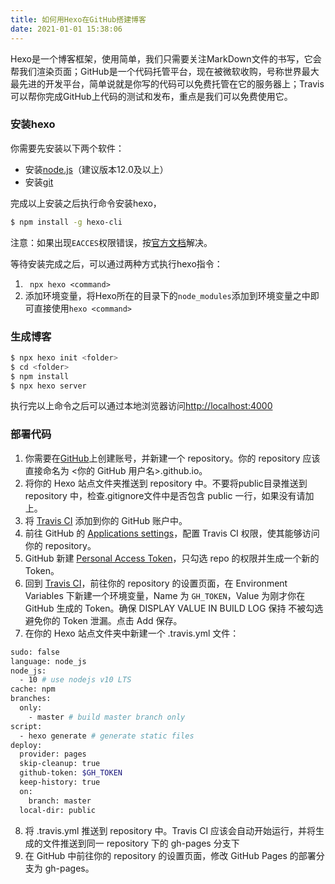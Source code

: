 ```yaml
---
title: 如何用Hexo在GitHub搭建博客
date: 2021-01-01 15:38:06
---
```

Hexo是一个博客框架，使用简单，我们只需要关注MarkDown文件的书写，它会帮我们渲染页面；GitHub是一个代码托管平台，现在被微软收购，号称世界最大最先进的开发平台，简单说就是你写的代码可以免费托管在它的服务器上；Travis可以帮你完成GitHub上代码的测试和发布，重点是我们可以免费使用它。

### 安装hexo

你需要先安装以下两个软件：
* 安装[node.js](https://nodejs.org/zh-cn/)（建议版本12.0及以上）
* 安装[git](https://git-scm.com/)

完成以上安装之后执行命令安装hexo，
``` bash
$ npm install -g hexo-cli
```
注意：如果出现```EACCES```权限错误，按[官方文档](https://docs.npmjs.com/resolving-eacces-permissions-errors-when-installing-packages-globally)解决。

等待安装完成之后，可以通过两种方式执行hexo指令：
1. ``` npx hexo <command>```
2. 添加环境变量，将Hexo所在的目录下的```node_modules```添加到环境变量之中即可直接使用```hexo <command>```

### 生成博客
``` bash
$ npx hexo init <folder>
$ cd <folder>
$ npm install
$ npx hexo server
```
执行完以上命令之后可以通过本地浏览器访问[http://localhost:4000]()

### 部署代码
1. 你需要在[GitHub](https://github.com/)上创建账号，并新建一个 repository。你的 repository 应该直接命名为 <你的 GitHub 用户名>.github.io。
2. 将你的 Hexo 站点文件夹推送到 repository 中。不要将public目录推送到repository 中，检查.gitignore文件中是否包含 public 一行，如果没有请加上。
3. 将 [Travis CI](https://github.com/marketplace/travis-ci) 添加到你的 GitHub 账户中。
4. 前往 GitHub 的 [Applications settings](https://github.com/settings/installations)，配置 Travis CI 权限，使其能够访问你的 repository。
5. GitHub 新建 [Personal Access Token](https://github.com/settings/tokens)，只勾选 repo 的权限并生成一个新的 Token。
6. 回到 [Travis CI](https://github.com/marketplace/travis-ci)，前往你的 repository 的设置页面，在 Environment Variables 下新建一个环境变量，Name 为 ```GH_TOKEN```，Value 为刚才你在 GitHub 生成的 Token。确保 DISPLAY VALUE IN BUILD LOG 保持 不被勾选 避免你的 Token 泄漏。点击 Add 保存。
7. 在你的 Hexo 站点文件夹中新建一个 .travis.yml 文件：
``` bash
sudo: false
language: node_js
node_js:
  - 10 # use nodejs v10 LTS
cache: npm
branches:
  only:
    - master # build master branch only
script:
  - hexo generate # generate static files
deploy:
  provider: pages
  skip-cleanup: true
  github-token: $GH_TOKEN
  keep-history: true
  on:
    branch: master
  local-dir: public
```
8. 将 .travis.yml 推送到 repository 中。Travis CI 应该会自动开始运行，并将生成的文件推送到同一 repository 下的 gh-pages 分支下
9. 在 GitHub 中前往你的 repository 的设置页面，修改 GitHub Pages 的部署分支为 gh-pages。




